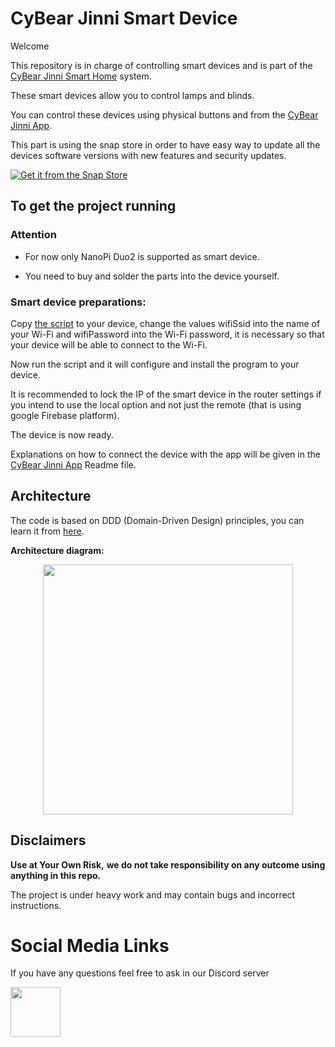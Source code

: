 # CyBear Jinni Smart Device

Welcome

This repository is in charge of controlling smart devices and is part of the [CyBear Jinni Smart Home](https://github.com/CyBear-Jinni/CBJ_Smart-Home.git) system.

These smart devices allow you to control lamps and blinds.
 
You can control these devices using physical buttons and from the [CyBear Jinni App](https://github.com/CyBear-Jinni/CBJ_App.git).

This part is using the snap store in order to have easy way to update all the devices software versions with new features and security updates.

[![Get it from the Snap Store](https://snapcraft.io/static/images/badges/en/snap-store-black.svg)](https://snapcraft.io/cybear-jinni)


## To get the project running

### Attention

* For now only NanoPi Duo2 is supported as smart device.

* You need to buy and solder the parts into the device yourself.


### Smart device preparations:

Copy [the script](https://github.com/CyBear-Jinni/CBJ_Smart-Device/blob/master/Scripts/Scripts_for_new_device/setup_new_smart_device.sh) to your device,
change the values wifiSsid into the name of your Wi-Fi and wifiPassword into the Wi-Fi password, it is necessary so that your device will be able to connect to the Wi-Fi.

Now run the script and it will configure and install the program to your device.

It is recommended to lock the IP of the smart device in the router settings if you intend to use the local option and not just the remote (that is using google Firebase platform).

The device is now ready.

Explanations on how to connect the device with the app will be given in the [CyBear Jinni App](https://github.com/CyBear-Jinni/CBJ_App.git) Readme file.


## Architecture

The code is based on DDD (Domain-Driven Design) principles, you can learn it from [here](https://www.youtube.com/watch?v=RMiN59x3uH0&list=PLB6lc7nQ1n4iS5p-IezFFgqP6YvAJy84U).

**Architecture diagram:**

<p align="center">
<img src="https://resocoder.com/wp-content/uploads/2020/03/DDD-Flutter-Diagram-v3.svg" width="400">
</p>


## Disclaimers

**Use at Your Own Risk,**
**we do not take responsibility on any outcome using anything in this repo.**

The project is under heavy work and may contain bugs and incorrect instructions.

# Social Media Links

If you have any questions feel free to ask in our Discord server 

[<img src="https://cdn.icon-icons.com/icons2/2108/PNG/512/discord_icon_130958.png" height="80">](https://discord.gg/mUXfwUY)

